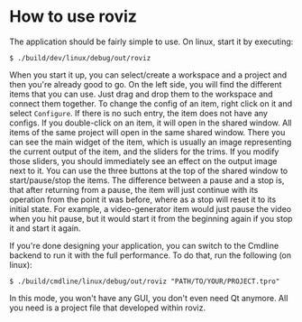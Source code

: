 ---
---

# How to use roviz

The application should be fairly simple to use. On linux, start it by executing:

```text
$ ./build/dev/linux/debug/out/roviz
```

 When you start it up, you can select/create a workspace and a project and then you're already good to go. On the left side, you will find the different items that you can use. Just drag and drop them to the workspace and connect them together. To change the config of an item, right click on it and select `Configure`. If there is no such entry, the item does not have any configs. If you double-click on an item, it will open in the shared window. All items of the same project will open in the same shared window. There you can see the main widget of the item, which is usually an image representing the current output of the item, and the sliders for the trims. If you modify those sliders, you should immediately see an effect on the output image next to it. You can use the three buttons at the top of the shared window to start/pause/stop the items. The difference between a pause and a stop is, that after returning from a pause, the item will just continue with its operation from the point it was before, where as a stop will reset it to its initial state. For example, a video-generator item would just pause the video when you hit pause, but it would start it from the beginning again if you stop it and start it again.

If you're done designing your application, you can switch to the Cmdline backend to run it with the full performance. To do that, run the following (on linux):

```text
$ ./build/cmdline/linux/debug/out/roviz "PATH/TO/YOUR/PROJECT.tpro"
```

In this mode, you won't have any GUI, you don't even need Qt anymore. All you need is a project file that developed within roviz.
